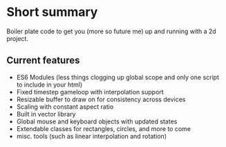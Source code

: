 # Short summary
Boiler plate code to get you (more so future me) up and running with a 2d project.


## Current features
- ES6 Modules (less things clogging up global scope and only one script to include in your html)
- Fixed timestep gameloop with interpolation support
- Resizable buffer to draw on for consistency across devices
- Scaling with constant aspect ratio
- Built in vector library
- Global mouse and keyboard objects with updated states
- Extendable classes for rectangles, circles, and more to come 
- misc. tools (such as linear interpolation and rotation)